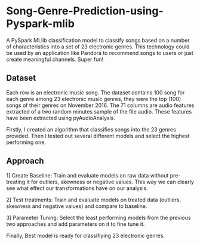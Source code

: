# Song-Genre-Prediction-using-Pyspark-mlib
A PySpark MLlib classification model to classify songs based on a number of characteristics into a set of 23 electronic genres. This technology could be used by an application like Pandora to recommend songs to users or just create meaningful channels. Super fun!
## Dataset
Each row is an electronic music song. The dataset contains 100 song for each genre among 23 electronic music genres, they were the top (100) songs of their genres on November 2016. The 71 columns are audio features extracted of a two random minutes sample of the file audio. These features have been extracted using pyAudioAnalysis.

Firstly, I created an algorithm that classifies songs into the 23 genres provided. Then I tested out several different models and select the highest performing one.

## Approach
1] Create Baseline: Train and evaluate models on raw data without pre-treating it for outliers, skewness or negative values. This way we can clearly see what effect our transformations have on our analysis.

2] Test treatments: Train and evaluate models on treated data (outliers, skewness and negative values) and compare to baseline.

3] Parameter Tuning: Select the least performing models from the previous two approaches and add parameters on it to fine tune it.

Finally, Best model is ready for classifiying 23 electronic genres.
